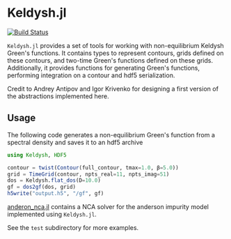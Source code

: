 # Keldysh.jl

[![Build Status](https://travis-ci.com/kleinhenz/Keldysh.jl.svg?branch=master)](https://travis-ci.com/kleinhenz/Keldysh.jl)

`Keldysh.jl` provides a set of tools for working with non-equilibrium Keldysh Green's functions.
It contains types to represent contours, grids defined on these contours, and two-time Green's functions defined on these grids.
Additionally, it provides functions for generating Green's functions, performing integration on a contour and hdf5 serialization.


Credit to Andrey Antipov and Igor Krivenko for designing a first version of the abstractions implemented here.

## Usage
The following code generates a non-equilibrium Green's function from a spectral density and saves it to an hdf5 archive
```Julia
using Keldysh, HDF5

contour = twist(Contour(full_contour, tmax=1.0, β=5.0))
grid = TimeGrid(contour, npts_real=11, npts_imag=51)
dos = Keldysh.flat_dos(D=10.0)
gf = dos2gf(dos, grid)
h5write("output.h5", "/gf", gf)
```

[anderon_nca.jl](examples/anderson_nca.jl) contains a NCA solver for the anderson impurity model implemented using `Keldysh.jl`.

See the `test` subdirectory for more examples.
